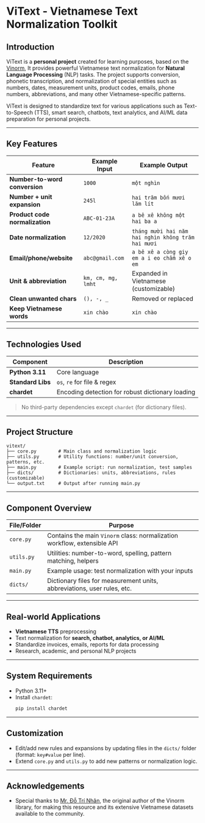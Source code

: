 # ViText - Vietnamese Text Normalization Toolkit

## Introduction

ViText is a **personal project** created for learning purposes, based on the [Vinorm](https://github.com/v-nhandt21/Vinorm), It provides powerful Vietnamese text normalization for **Natural Language Processing** (NLP) tasks. The project supports conversion, phonetic transcription, and normalization of special entities such as numbers, dates, measurement units, product codes, emails, phone numbers, abbreviations, and many other Vietnamese-specific patterns.

ViText is designed to standardize text for various applications such as Text-to-Speech (TTS), smart search, chatbots, text analytics, and AI/ML data preparation for personal projects.

---

## Key Features

| Feature                        | Example Input            | Example Output                                         |
|--------------------------------|--------------------------|--------------------------------------------------------|
| **Number-to-word conversion**  | `1000`                   | `một nghìn`                                            |
| **Number + unit expansion**    | `245l`                   | `hai trăm bốn mươi lăm lít`                            |
| **Product code normalization** | `ABC-01-23A`             | `a bê xê không một hai ba a`                           |
| **Date normalization**         | `12/2020`                | `tháng mười hai năm hai nghìn không trăm hai mươi`     |
| **Email/phone/website**        | `abc@gmail.com`          | `a bê xê a còng giy em a i eo chấm xê o em`            |
| **Unit & abbreviation**        | `km, cm, mg, lmht`       | Expanded in Vietnamese (customizable)                  |
| **Clean unwanted chars**       | `(), -, _`               | Removed or replaced                                    |
| **Keep Vietnamese words**      | `xin chào`               | `xin chào`                                             |

---

## Technologies Used

| Component     | Description                                                        |
|---------------|--------------------------------------------------------------------|
| **Python 3.11**  | Core language                                                  |
| **Standard Libs**| `os`, `re` for file & regex                                     |
| **chardet**      | Encoding detection for robust dictionary loading                |

> No third-party dependencies except `chardet` (for dictionary files).

---

## Project Structure

```
vitext/
├── core.py        # Main class and normalization logic
├── utils.py       # Utility functions: number/unit conversion, patterns, etc.
├── main.py        # Example script: run normalization, test samples
├── dicts/         # Dictionaries: units, abbreviations, rules (customizable)
└── output.txt     # Output after running main.py
```

---

## Component Overview

| File/Folder | Purpose                                                                          |
|-------------|----------------------------------------------------------------------------------|
| `core.py`   | Contains the main `Vinorm` class: normalization workflow, extensible API         |
| `utils.py`  | Utilities: number-to-word, spelling, pattern matching, helpers                   |
| `main.py`   | Example usage: test normalization with your inputs                               |
| `dicts/`    | Dictionary files for measurement units, abbreviations, user rules, etc.          |

---

## Real-world Applications

- **Vietnamese TTS** preprocessing
- Text normalization for **search, chatbot, analytics, or AI/ML**
- Standardize invoices, emails, reports for data processing
- Research, academic, and personal NLP projects

---

## System Requirements

- Python 3.11+
- Install `chardet`:
  ```bash
  pip install chardet
  ```

---

## Customization

- Edit/add new rules and expansions by updating files in the `dicts/` folder (format: `key#value` per line).
- Extend `core.py` and `utils.py` to add new patterns or normalization logic.

---

## Acknowledgements

- Special thanks to [Mr. Đỗ Trí Nhân](https://github.com/v-nhandt21), the original author of the Vinorm library, for making this resource and its extensive Vietnamese datasets available to the community.